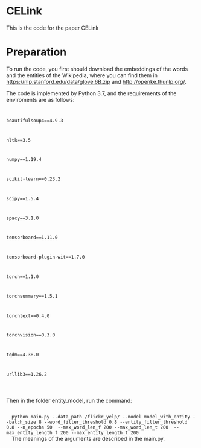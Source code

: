 # CELink
This is the code for the paper CELink
# Preparation
To run the code, you first should download the embeddings of the words and the entities of the Wikipedia, where you can find them in https://nlp.stanford.edu/data/glove.6B.zip and http://openke.thunlp.org/. 

The code is implemented by Python 3.7, and the requirements of the enviroments are as follows:
<code>
  
beautifulsoup4==4.9.3
  
nltk==3.5
  
numpy==1.19.4
  
scikit-learn==0.23.2
  
scipy==1.5.4
  
spacy==3.1.0
  
tensorboard==1.11.0
  
tensorboard-plugin-wit==1.7.0
  
torch==1.1.0
  
torchsummary==1.5.1
  
torchtext==0.4.0
  
torchvision==0.3.0
  
tqdm==4.38.0
  
urllib3==1.26.2

  </code>

Then in the folder entity_model, run the command:

<code>
  python main.py --data_path /flickr_yelp/ --model model_with_entity --batch_size 8 --word_filter_threshold 0.8 --entity_filter_threshold 0.8 --n_epochs 50  --max_word_len_f 200 --max_word_len_t 200  --max_entity_length_f 200 --max_entity_length_t 200
  </code>
The meanings of the arguments are described in the main.py.   
